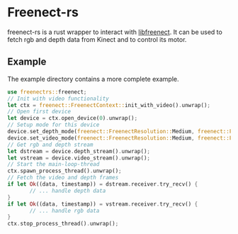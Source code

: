 # Freenect-rs

freenect-rs is a rust wrapper to interact with [libfreenect](https://github.com/OpenKinect/libfreenect).
It can be used to fetch rgb and depth data from Kinect and to control its motor.

## Example

The example directory contains a more complete example.

```rust
use freenectrs::freenect;
// Init with video functionality
let ctx = freenect::FreenectContext::init_with_video().unwrap();
// Open first device
let device = ctx.open_device(0).unwrap();
// Setup mode for this device
device.set_depth_mode(freenect::FreenectResolution::Medium, freenect::FreenectDepthFormat::MM).unwrap();
device.set_video_mode(freenect::FreenectResolution::Medium, freenect::FreenectVideoFormat::Rgb).unwrap();
// Get rgb and depth stream
let dstream = device.depth_stream().unwrap();
let vstream = device.video_stream().unwrap();
// Start the main-loop-thread
ctx.spawn_process_thread().unwrap();
// Fetch the video and depth frames
if let Ok((data, timestamp)) = dstream.receiver.try_recv() {
       // ... handle depth data
}
if let Ok((data, timestamp)) = vstream.receiver.try_recv() {
       // ... handle rgb data
}
ctx.stop_process_thread().unwrap();
```
